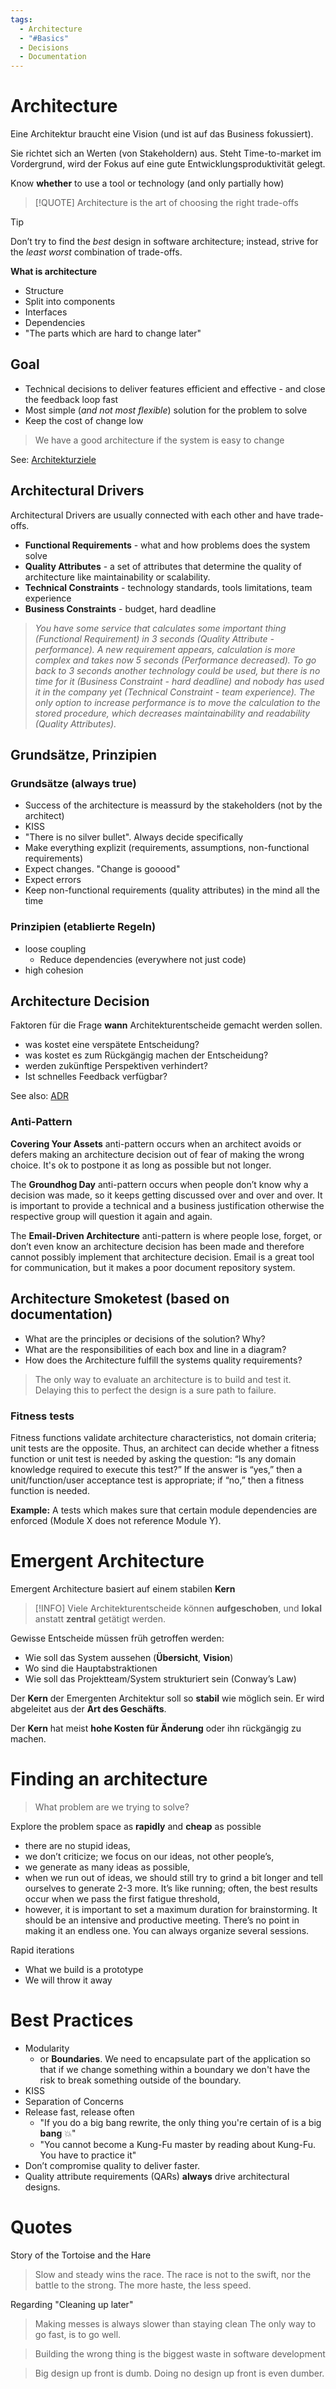 ```yaml
---
tags:
  - Architecture
  - "#Basics"
  - Decisions
  - Documentation
---
```


# Architecture

Eine Architektur braucht eine Vision (und ist auf das Business fokussiert).

Sie richtet sich an Werten (von Stakeholdern) aus. Steht Time-to-market im Vordergrund, wird der Fokus auf eine gute Entwicklungsproduktivität gelegt.

Know __whether__ to use a tool or technology (and only partially how)

>[!QUOTE] Architecture is the art of choosing the right trade-offs

> [!TIP]
> Don’t try to find the _best_ design in software architecture; instead, strive for the _least worst_ combination of trade-offs.

**What is architecture**

* Structure
* Split into components
* Interfaces
* Dependencies
* "The parts which are hard to change later"

## Goal

* Technical decisions to deliver features efficient and effective - and close the feedback loop fast
* Most simple (_and not most flexible_) solution for the problem to solve
* Keep the cost of change low

> We have a good architecture if the system is easy to change

See: [Architekturziele](isaqb.md#Architekturziele)

## Architectural Drivers

Architectural Drivers are usually connected with each other and have trade-offs.

- **Functional Requirements** - what and how problems does the system solve
- **Quality Attributes** - a set of attributes that determine the quality of architecture like maintainability or scalability.
- **Technical Constraints** - technology standards, tools limitations, team experience
- **Business Constraints** - budget, hard deadline

> _You have some service that calculates some important thing (Functional Requirement) in 3 seconds (Quality Attribute - performance). A new requirement appears, calculation is more complex and takes now 5 seconds (Performance decreased). To go back to 3 seconds another technology could be used, but there is no time for it (Business Constraint - hard deadline) and nobody has used it in the company yet (Technical Constraint - team experience). The only option to increase performance is to move the calculation to the stored procedure, which decreases maintainability and readability (Quality Attributes)._

## Grundsätze, Prinzipien
### Grundsätze (always true)

* Success of the architecture is meassurd by the stakeholders (not by the architect)
* KISS
* "There is no silver bullet". Always decide specifically
* Make everything explizit (requirements, assumptions, non-functional requirements)
* Expect changes. "Change is gooood"
* Expect errors
* Keep non-functional requirements (quality attributes) in the mind all the time

### Prinzipien (etablierte Regeln)

* loose coupling
    * Reduce dependencies (everywhere not just code)
* high cohesion

## Architecture Decision

Faktoren für die Frage __wann__ Architekturentscheide gemacht werden sollen.

* was kostet eine verspätete Entscheidung?
* was kostet es zum Rückgängig machen der Entscheidung?
* werden zukünftige Perspektiven verhindert?
* Ist schnelles Feedback verfügbar?

See also: [ADR](architectural-decision-records.md)

### Anti-Pattern

**Covering Your Assets**  anti-pattern occurs when an architect avoids or defers making an architecture decision out of fear of making the wrong choice. It's ok to postpone it as long as possible but not longer.

The **Groundhog Day** anti-pattern occurs when people don’t know why a decision was made, so it keeps getting discussed over and over and over. 
It is important to provide a technical and a business justification otherwise the respective group will question it again and again.

The **Email-Driven Architecture** anti-pattern is where people lose, forget, or don’t even know an architecture decision has been made and therefore cannot possibly implement that architecture decision. Email is a great tool for communication, but it makes a poor document repository system.

## Architecture Smoketest (based on documentation)

* What are the principles or decisions of the solution? Why?
* What are the responsibilities of each box and line in a diagram?
* How does the Architecture fulfill the systems quality requirements?

> The only way to evaluate an architecture is to build and test it. Delaying this to perfect the design is a sure path to failure.

### Fitness tests

Fitness functions validate architecture characteristics, not domain criteria; unit tests are the opposite. Thus, an architect can decide whether a fitness function or unit test is needed by asking the question: “Is any domain knowledge required to execute this test?” If the answer is “yes,” then a unit/function/user acceptance test is appropriate; if “no,” then a fitness function is needed.

**Example:**  A tests which makes sure that certain module dependencies are enforced (Module X does not reference Module Y). 

# Emergent Architecture

Emergent Architecture basiert auf einem stabilen __Kern__

> [!INFO] Viele Architekturentscheide können __aufgeschoben__, und __lokal__ anstatt __zentral__ getätigt werden.

Gewisse Entscheide müssen früh getroffen werden:

* Wie soll das System aussehen (__Übersicht__, __Vision__)
* Wo sind die Hauptabstraktionen
* Wie soll das Projektteam/System strukturiert sein (Conway’s Law)

Der __Kern__ der Emergenten Architektur soll so __stabil__ wie möglich sein. Er wird abgeleitet aus der __Art des Geschäfts__.

Der __Kern__ hat meist __hohe Kosten für Änderung__ oder ihn rückgängig zu machen.

# Finding an architecture

 > What problem are we trying to solve?
 
 Explore the problem space as **rapidly** and **cheap** as possible
 
- there are no stupid ideas,
- we don’t criticize; we focus on our ideas, not other people’s,
- we generate as many ideas as possible,
- when we run out of ideas, we should still try to grind a bit longer and tell ourselves to generate 2-3 more. It’s like running; often, the best results occur when we pass the first fatigue threshold,
- however, it is important to set a maximum duration for brainstorming. It should be an intensive and productive meeting. There’s no point in making it an endless one. You can always organize several sessions.

Rapid iterations

- What we build is a prototype
- We will throw it away

# Best Practices

- Modularity
	- or **Boundaries**. We need to encapsulate part of the application so that if we change something within a boundary we don't have the risk to break something outside of the boundary.
- KISS
- Separation of Concerns
- Release fast, release often 
	- "If you do a big bang rewrite, the only thing you're certain of is  a big **bang** 💥" 
	- "You cannot become a Kung-Fu master by reading about Kung-Fu. You have to practice it"
- Don’t compromise quality to deliver faster.
- Quality attribute requirements (QARs) **always** drive architectural designs.

# Quotes

Story of the Tortoise and the Hare

> Slow and steady wins the race.
> The race is not to the swift, nor the battle to the strong.
> The more haste, the less speed.


Regarding "Cleaning up later"

> Making messes is always slower than staying clean
> The only way to go fast, is to go well.

> Building the wrong thing is the biggest waste in software development

> Big design up front is dumb. Doing no design up front is even dumber.
